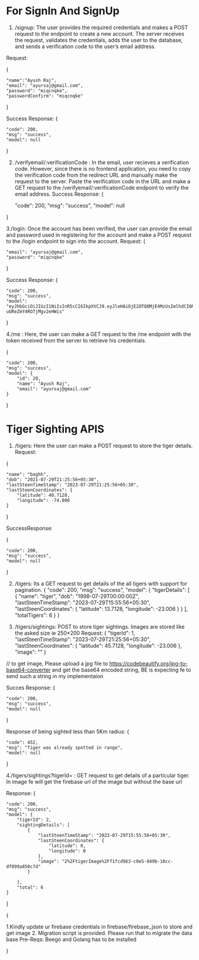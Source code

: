 # For SignIn And SignUp

1. /signup: The user provides the required credentials and makes a POST request to the endpoint to create a new account. 
The server receives the request, validates the credentials, adds the user to the database, and sends a verification code to the user’s email address.

Request: 

{

    "name":"Ayush Raj",
    "email": "ayursaj@gmail.com",
    "password": "miqcnqke",
    "passwordConfirm": "miqcnqke"


}

Success Response:
{

    "code": 200,
    "msg": "success",
    "model": null
    
}

2. /verifyemail/:verificationCode :
In the email, user recieves a verification code.
However, since there is no frontend application, you need to copy the verification code from the redirect URL and manually make the request to the server.
Paste the verification code in the URL and make a GET request to the /verifyemail/:verificationCode endpoint to verify the email address.
Success Response:
{

    "code": 200,
    "msg": "success",
    "model": null
   
}

3./login: Once the account has been verified, the user can provide the email and password used in registering for the account and make a POST request to the /login endpoint to sign into the account.
Request:
{ 

    "email": "ayursaj@gmail.com",
    "password": "miqcnqke"
    
}

Success Response:
{

    "code": 200,
    "msg": "success",
    "model": "eyJhbGciOiJIUzI1NiIsInR5cCI6IkpXVCJ9.eyJleHAiOjE2OTQ0MjE4MzUsImlhdCI6MTY5MDgyMTgzNSwibmJmIjoxNjkwODIxODM1LCJzdWIiOjIwfQ.vmwj1ttEsyD2Nl3xuA7hk-uGReZmY4RO7jMgv2eHWis"
}

4./me : Here, the user can make a GET request to the /me endpoint with the token received from the server to retrieve his credentials.

{

    "code": 200,
    "msg": "success",
    "model": {
        "id": 20,
        "name": "Ayush Raj",
        "email": "ayursaj@gmail.com"
    }
}

# Tiger Sighting APIS

1. /tigers: Here the user can make a POST request to store the tiger details.
Request:

{

    "name": "baghh",
    "dob": "2021-07-29T21:25:56+05:30",
    "lastSteenTimeStamp": "2023-07-29T21:25:56+05:30",
    "lastSteenCoordinates": {
        "latitude": 40.7128,
        "longitude": -74.006
    }
}

SuccessResponse:

{

    "code": 200,
    "msg": "success",
    "model": null
}

2. /tigers: Its a GET request to get details of the all tigers with support for pagination.
{
  "code": 200,
  "msg": "success",
  "model": {
    "tigerDetails": [
      {
        "name": "tiger",
        "dob": "1998-07-29T00:00:00Z",
        "lastSteenTimeStamp": "2023-07-29T15:55:56+05:30",
        "lastSteenCoordinates": {
          "latitude": 13.7128,
          "longitude": -23.006
        }
      }
    ],
    "totalTigers": 6
  }
}

3. /tigers/sightings: POST to store tiger sightings. Images are stored like the asked size ie 250*200
Request:
{
    "tigerId": 1,
    "lastSteenTimeStamp": "2023-07-29T21:25:56+05:30",
    "lastSteenCoordinates": {
        "latitude": 45.7128,
        "longitude": -23.006
    },
    "image": ""
}

// to get image, Please upload a jpg file to https://codebeautify.org/jpg-to-base64-converter and get the base64 encoded string, BE is expecting fe to send such a string in my implementaion

Succes Response:
{

    "code": 200,
    "msg": "success",
    "model": null
}

Response of being sighted less than 5Km radius:
{

    "code": 452,
    "msg": "Tiger was already spotted in range",
    "model": null
}

4./tigers/sightings?tigerId= : GET request to get details of a particular tiger. In image fe will get the firebase url of the image but without the base url


Response:
{

    "code": 200,
    "msg": "success",
    "model": {
        "tigerId": 2,
        "sightingDetails": [
            {
                "lastSteenTimeStamp": "2023-07-29T15:55:56+05:30",
                "lastSteenCoordinates": {
                    "latitude": 0,
                    "longitude": 0
                },
                "image": "2%2FtigerImage%2Ff1fcd963-c0e5-049b-10cc-df099a850c7d"
            }
            
        ],
        "total": 6
    }
}

{

1.Kindly update ur firebase credentials in firebase/firebase_json to store and get image
2. Migration script is provided. Please run that to migrate the data base
Pre-Reqs: Beego and Golang has to be installed

}


